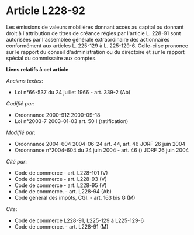 # Article L228-92

Les émissions de valeurs mobilières donnant accès au capital ou donnant droit à l'attribution de titres de créance régies par
l'article L. 228-91 sont autorisées par l'assemblée générale extraordinaire des actionnaires conformément aux articles L.
225-129 à L. 225-129-6. Celle-ci se prononce sur le rapport du conseil d'administration ou du directoire et sur le rapport
spécial du commissaire aux comptes.

**Liens relatifs à cet article**

_Anciens textes_:

  - Loi n°66-537 du 24 juillet 1966 - art. 339-2 (Ab)

_Codifié par_:

  - Ordonnance 2000-912 2000-09-18
  - Loi n°2003-7 2003-01-03 art. 50 I (ratification)

_Modifié par_:

  - Ordonnance 2004-604 2004-06-24 art. 44, art. 46 JORF 26 juin 2004
  - Ordonnance n°2004-604 du 24 juin 2004 - art. 46 () JORF 26 juin 2004

_Cité par_:

  - Code de commerce - art. L228-101 (V)
  - Code de commerce - art. L228-93 (V)
  - Code de commerce - art. L228-95 (V)
  - Code de commerce. - art. L228-94 (Ab)
  - Code général des impôts, CGI. - art. 163 bis G (M)

_Cite_:

  - Code de commerce L228-91, L225-129 à L225-129-6
  - Code de commerce. - art. L228-91 (M)
